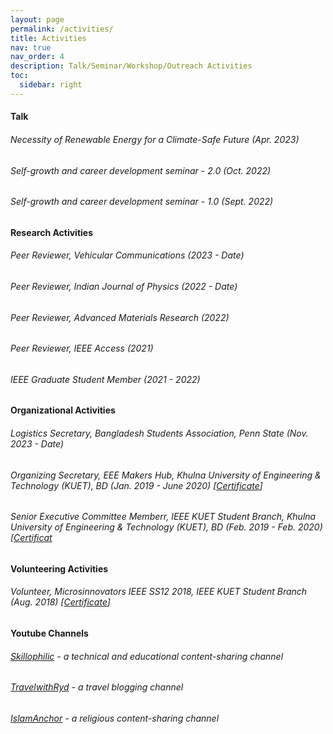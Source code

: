 ```yaml
---
layout: page
permalink: /activities/
title: Activities
nav: true
nav_order: 4
description: Talk/Seminar/Workshop/Outreach Activities
toc:
  sidebar: right
---
```


#### Talk
###### Necessity of Renewable Energy for a Climate-Safe Future (Apr. 2023)
###### Self-growth and career development seminar - 2.0 (Oct. 2022)
###### Self-growth and career development seminar - 1.0 (Sept. 2022)

#### Research Activities
###### Peer Reviewer, Vehicular Communications (2023 - Date)
###### Peer Reviewer, Indian Journal of Physics (2022 - Date)
###### Peer Reviewer, Advanced Materials Research (2022)
###### Peer Reviewer, IEEE Access (2021)
###### IEEE Graduate Student Member (2021 - 2022)

#### Organizational Activities
###### Logistics Secretary, Bangladesh Students Association, Penn State (Nov. 2023 - Date)
###### Organizing Secretary, EEE Makers Hub, Khulna University of Engineering & Technology (KUET), BD (Jan. 2019 - June 2020) [[Certificate](https://drive.google.com/file/d/1N_lfiA064l9k-P8hsJ3u2qGlyocYs6Hp/view)]
###### Senior Executive Committee Memberr, IEEE KUET Student Branch, Khulna University of Engineering & Technology (KUET), BD (Feb. 2019 - Feb. 2020) [[Certificat](https://drive.google.com/file/d/1APjMjKoPCoAEBG5Angtl48ipGNNOeStK/view)

#### Volunteering Activities
###### Volunteer, Microsinnovators IEEE SS12 2018, IEEE KUET Student Branch (Aug. 2018) [[Certificate](https://drive.google.com/file/d/1JF5lFoGr7mBvuDJUjf4fVuHl9ZS2209H/view)]

#### Youtube Channels
###### [Skillophilic](https://www.youtube.com/channel/UCQ85JYoh40PFxtot98je3ZA) - a technical and educational content-sharing channel 
###### [TravelwithRyd](https://www.youtube.com/channel/UC6NWjLlA1ca-znrWTFzqddQ) - a travel blogging channel
###### [IslamAnchor](https://www.youtube.com/channel/UCtEFOZIKXuM8Iushj97ASTA) - a religious content-sharing channel
